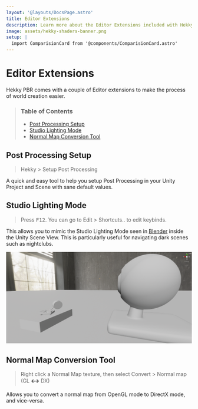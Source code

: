 ```yaml
---
layout: '@layouts/DocsPage.astro'
title: Editor Extensions
description: Learn more about the Editor Extensions included with Hekky Shaders
image: assets/hekky-shaders-banner.png
setup: | 
  import ComparisionCard from '@components/ComparisionCard.astro'
---
```

# Editor Extensions

Hekky PBR comes with a couple of Editor extensions to make the process of world creation easier.

> ### Table of Contents
> 
> - [Post Processing Setup](#post-processing-setup)
> - [Studio Lighting Mode](#studio-lighting-mode)
> - [Normal Map Conversion Tool](#normal-map-conversion-tool)

## Post Processing Setup

> Hekky > Setup Post Processing

A quick and easy tool to help you setup Post Processing in your Unity Project and Scene with sane default values.

<ComparisionCard beforeSrc="/shared/img/post-off.png" beforeTxt="Post Processing Off" afterSrc="/shared/img/post-on.png" afterTxt="Post Processing On" color="#fff"/>

## Studio Lighting Mode

> Press <kbd>F12</kbd>. You can go to Edit > Shortcuts.. to edit keybinds.

This allows you to mimic the Studio Lighting Mode seen in [Blender](blender.org/) inside the Unity Scene View. This is particularly useful for navigating dark scenes such as nightclubs.

![Studio Lighting](/shared/img/studio-lighting.png)

## Normal Map Conversion Tool

> Right click a Normal Map texture, then select Convert > Normal map (GL 🡸🡺 DX)

Allows you to convert a normal map from OpenGL mode to DirectX mode, and vice-versa.